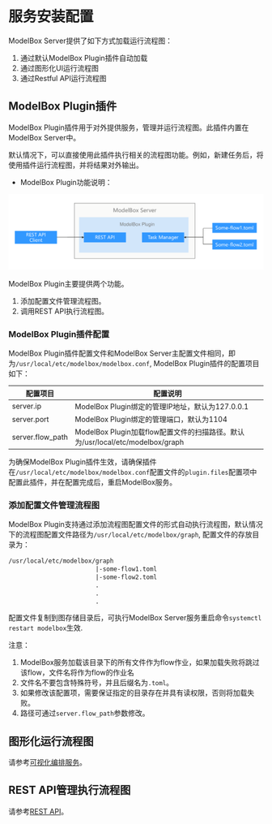 # 服务安装配置

ModelBox Server提供了如下方式加载运行流程图：

1. 通过默认ModelBox Plugin插件自动加载
1. 通过图形化UI运行流程图
1. 通过Restful API运行流程图

## ModelBox Plugin插件

ModelBox Plugin插件用于对外提供服务，管理并运行流程图。此插件内置在ModelBox Server中。

默认情况下，可以直接使用此插件执行相关的流程图功能。例如，新建任务后，将使用插件运行流程图，并将结果对外输出。

* ModelBox Plugin功能说明：

![plugin-feature alt rect_w_1280](../assets/images/figure/server/plugin-feature.png)

ModelBox Plugin主要提供两个功能。

1. 添加配置文件管理流程图。
1. 调用REST API执行流程图。

### ModelBox Plugin插件配置

ModelBox Plugin插件配置文件和ModelBox Server主配置文件相同，即为`/usr/local/etc/modelbox/modelbox.conf`, ModelBox Plugin插件的配置项目如下：

| 配置项目         | 配置说明                                                                       |
| ---------------- | ------------------------------------------------------------------------------ |
| server.ip        | ModelBox Plugin绑定的管理IP地址，默认为127.0.0.1                               |
| server.port      | ModelBox Plugin绑定的管理端口，默认为1104                                      |
| server.flow_path | ModelBox Plugin加载flow配置文件的扫描路径。默认为/usr/local/etc/modelbox/graph |

为确保ModelBox Plugin插件生效，请确保插件在`/usr/local/etc/modelbox/modelbox.conf`配置文件的`plugin.files`配置项中配置此插件，并在配置完成后，重启ModelBox服务。

### 添加配置文件管理流程图

ModelBox Plugin支持通过添加流程图配置文件的形式自动执行流程图，默认情况下的流程图配置文件路径为`/usr/local/etc/modelbox/graph`, 配置文件的存放目录为：

```shell
/usr/local/etc/modelbox/graph
                        |-some-flow1.toml
                        |-some-flow2.toml
                        .
                        .
                        .
```

配置文件复制到图存储目录后，可执行ModelBox Server服务重启命令`systemctl restart modelbox`生效.

注意：

  1. ModelBox服务加载该目录下的所有文件作为flow作业，如果加载失败将跳过该flow，文件名将作为flow的作业名
  1. 文件名不要包含特殊符号，并且后缀名为`.toml`。
  1. 如果修改该配置项，需要保证指定的目录存在并具有读权限，否则将加载失败。
  1. 路径可通过`server.flow_path`参数修改。

## 图形化运行流程图

请参考[可视化编排服务](editor.md)。

## REST API管理执行流程图

请参考[REST API](../api/rest.md)。
